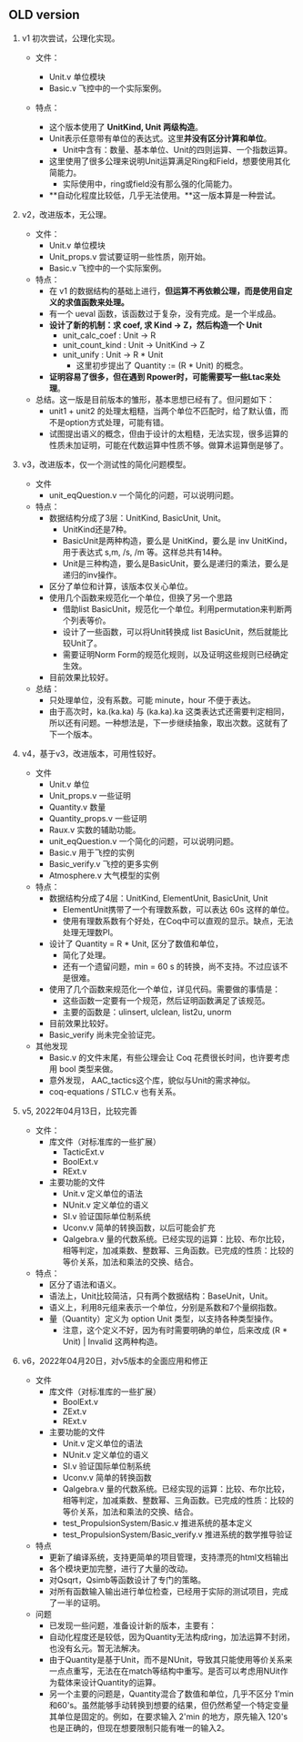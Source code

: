 ## OLD version

1. v1 初次尝试，公理化实现。

   * 文件：
     * Unit.v 单位模块
     * Basic.v 飞控中的一个实际案例。

   * 特点：
     * 这个版本使用了 **UnitKind, Unit 两级构造**。
     * Unit表示任意带有单位的表达式。这里**并没有区分计算和单位**。
       * Unit中含有：数量、基本单位、Unit的四则运算、一个指数运算。
     * 这里使用了很多公理来说明Unit运算满足Ring和Field，想要使用其化简能力。
       * 实际使用中，ring或field没有那么强的化简能力。
     * **自动化程度比较低，几乎无法使用。**这一版本算是一种尝试。
2. v2，改进版本，无公理。

   * 文件：
     * Unit.v 单位模块
     * Unit_props.v 尝试要证明一些性质，刚开始。
     * Basic.v 飞控中的一个实际案例。
   * 特点：
     * 在 v1 的数据结构的基础上进行，**但运算不再依赖公理，而是使用自定义的求值函数来处理。**
     * 有一个 ueval 函数，该函数过于复杂，没有完成。是一个半成品。
     * **设计了新的机制：求 coef, 求 Kind -> Z，然后构造一个 Unit**
       * unit_calc_coef  : Unit -> R
       * unit_count_kind : Unit -> UnitKind -> Z
       * unit_unify : Unit -> R * Unit
         * 这里初步提出了 Quantity := (R * Unit) 的概念。
     * **证明容易了很多，但在遇到 Rpower时，可能需要写一些Ltac来处理**。
   * 总结。这一版是目前版本的雏形，基本思想已经有了。但问题如下：
     * unit1 + unit2 的处理太粗糙，当两个单位不匹配时，给了默认值，而不是option方式处理，可能有错。
     * 试图提出语义的概念，但由于设计的太粗糙，无法实现，很多运算的性质未加证明，可能在代数运算中性质不够。做算术运算倒是够了。
3. v3，改进版本，仅一个测试性的简化问题模型。

   * 文件
     * unit_eqQuestion.v 一个简化的问题，可以说明问题。
   * 特点：
     * 数据结构分成了3层：UnitKind, BasicUnit, Unit。
       * UnitKind还是7种。
       * BasicUnit是两种构造，要么是 UnitKind，要么是 inv UnitKind，用于表达式 s,m, /s, /m 等。这样总共有14种。
       * Unit是三种构造，要么是BasicUnit，要么是递归的乘法，要么是递归的inv操作。
     * 区分了单位和计算，该版本仅关心单位。
     * 使用几个函数来规范化一个单位，但换了另一个思路
       * 借助list BasicUnit，规范化一个单位。利用permutation来判断两个列表等价。
       * 设计了一些函数，可以将Unit转换成 list BasicUnit，然后就能比较Unit了。
       * 需要证明Norm Form的规范化规则，以及证明这些规则已经确定生效。
     * 目前效果比较好。
   * 总结：
     * 只处理单位，没有系数。可能 minute，hour 不便于表达。
     * 由于高次时，ka.(ka.ka) 与 (ka.ka).ka 这类表达式还需要判定相同，所以还有问题。一种想法是，下一步继续抽象，取出次数。这就有了下一个版本。 
4. v4，基于v3，改进版本，可用性较好。

   * 文件
     * Unit.v 单位
     * Unit_props.v 一些证明
     * Quantity.v 数量
     * Quantity_props.v 一些证明
     * Raux.v 实数的辅助功能。
     * unit_eqQuestion.v 一个简化的问题，可以说明问题。
     * Basic.v 用于飞控的实例
     * Basic_verify.v 飞控的更多实例
     * Atmosphere.v 大气模型的实例
   * 特点：
     * 数据结构分成了4层：UnitKind, ElementUnit, BasicUnit, Unit
       * ElementUnit携带了一个有理数系数，可以表达 60s 这样的单位。
       * 使用有理数系数有个好处，在Coq中可以直观的显示。缺点，无法处理无理数PI。
     * 设计了 Quantity  = R * Unit, 区分了数值和单位，
       * 简化了处理。
       * 还有一个遗留问题，min = 60 s 的转换，尚不支持。不过应该不是很难。
     * 使用了几个函数来规范化一个单位，详见代码。需要做的事情是：
       * 这些函数一定要有一个规范，然后证明函数满足了该规范。
       * 主要的函数是：ulinsert, ulclean, list2u, unorm
     * 目前效果比较好。
     * Basic_verify 尚未完全验证完。
   * 其他发现
     * Basic.v 的文件末尾，有些公理会让 Coq 花费很长时间，也许要考虑用 bool 类型来做。
     * 意外发现， AAC_tactics这个库，貌似与Unit的需求神似。
     * coq-equations / STLC.v 也有关系。
5. v5, 2022年04月13日，比较完善
   * 文件：
     * 库文件（对标准库的一些扩展）
       * TacticExt.v
       * BoolExt.v
       * RExt.v
     * 主要功能的文件
       * Unit.v 定义单位的语法
       * NUnit.v 定义单位的语义
       * SI.v 验证国际单位制系统
       * Uconv.v 简单的转换函数，以后可能会扩充
       * Qalgebra.v 量的代数系统。已经实现的运算：比较、布尔比较，相等判定，加减乘数、整数幂、三角函数。已完成的性质：比较的等价关系，加法和乘法的交换、结合。
   * 特点：
     * 区分了语法和语义。
     * 语法上，Unit比较简洁，只有两个数据结构：BaseUnit，Unit。
     * 语义上，利用8元组来表示一个单位，分别是系数和7个量纲指数。
     * 量（Quantity）定义为 option Unit 类型，以支持各种类型操作。
       * 注意，这个定义不好，因为有时需要明确的单位，后来改成 (R * Unit) | Invalid 这两种构造。
6. v6，2022年04月20日，对v5版本的全面应用和修正
   * 文件
     * 库文件（对标准库的一些扩展）
       * BoolExt.v
       * ZExt.v
       * RExt.v
     * 主要功能的文件
       * Unit.v 定义单位的语法
       * NUnit.v 定义单位的语义
       * SI.v 验证国际单位制系统
       * Uconv.v 简单的转换函数
       * Qalgebra.v 量的代数系统。已经实现的运算：比较、布尔比较，相等判定，加减乘数、整数幂、三角函数。已完成的性质：比较的等价关系，加法和乘法的交换、结合。
       * test_PropulsionSystem/Basic.v 推进系统的基本定义
       * test_PropulsionSystem/Basic_verify.v 推进系统的数学推导验证
   * 特点
     * 更新了编译系统，支持更简单的项目管理，支持漂亮的html文档输出
     * 各个模块更加完整，进行了大量的改动。
     * 对Qsqrt，Qsimb等函数设计了专门的策略。
     * 对所有函数输入输出进行单位检查，已经用于实际的测试项目，完成了一半的证明。
   * 问题
     * 已发现一些问题，准备设计新的版本，主要有：
     * 自动化程度还是较低，因为Quantity无法构成ring，加法运算不封闭，也没有幺元。暂无法解决。
     * 由于Quantity是基于Unit，而不是NUnit，导致其只能使用等价关系来一点点重写，无法在在match等结构中重写。是否可以考虑用NUit作为载体来设计Quantity的运算。
     * 另一个主要的问题是，Quantity混合了数值和单位，几乎不区分 1'min和60's。虽然能够手动转换到想要的结果，但仍然希望一个特定变量其单位是固定的。例如，在要求输入 2'min 的地方，原先输入 120's也是正确的，但现在想要限制只能有唯一的输入2。